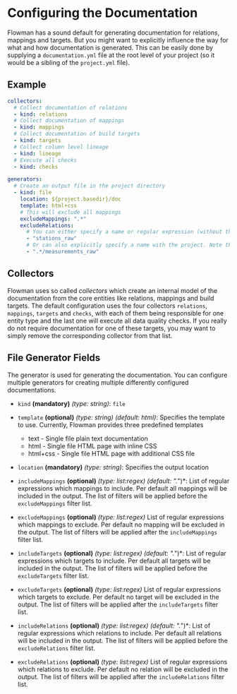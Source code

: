 # Configuring the Documentation

Flowman has a sound default for generating documentation for relations, mappings and targets. But you might want
to explicitly influence the way for what and how documentation is generated. This can be easily done by supplying
a `documentation.yml` file at the root level of your project (so it would be a sibling of the `project.yml` file).


## Example

```yaml
collectors:
  # Collect documentation of relations
  - kind: relations
  # Collect documentation of mappings
  - kind: mappings
  # Collect documentation of build targets
  - kind: targets
  # Collect column level lineage
  - kind: lineage
  # Execute all checks
  - kind: checks

generators:
  # Create an output file in the project directory
  - kind: file
    location: ${project.basedir}/doc
    template: html+css
    # This will exclude all mappings
    excludeMappings: ".*"
    excludeRelations:
      # You can either specify a name or regular expression (without the project)
      - "stations_raw"
      # Or can also explicitly specify a name with the project. Note that the entries actually are regular expressions
      - ".*/measurements_raw"
```

## Collectors

Flowman uses so called *collectors* which create an internal model of the documentation from the core entities like
relations, mappings and build targets. The default configuration uses the four collectors `relations`, `mappings`, 
`targets` and `checks`, with each of them being responsible for one entity type and the last one will execute all
data quality checks. If you really do not require documentation for one of these targets, you may want to simply 
remove the corresponding collector from that list.


## File Generator Fields

The generator is used for generating the documentation. You can configure multiple generators for creating multiple
differently configured documentations.

* `kind` **(mandatory)** *(type: string)*: `file` 

* `template` **(optional)** *(type: string)* *(default: html)*:
Specifies the template to use. Currently, Flowman provides three predefined templates
  * text - Single file plain text documentation
  * html - Single file HTML page with inline CSS 
  * html+css - Single file HTML page with additional CSS file

* `location` **(mandatory)** *(type: string)*: Specifies the output location 

* `includeMappings` **(optional)** *(type: list:regex)* *(default: ".*")*:
List of regular expressions which mappings to include. Per default all mappings will be included in the output.
The list of filters will be applied before the `excludeMappings` filter list.

* `excludeMappings` **(optional)** *(type: list:regex)*
  List of regular expressions which mappings to exclude. Per default no mapping will be excluded in the output.
  The list of filters will be applied after the `includeMappings` filter list.

* `includeTargets` **(optional)** *(type: list:regex)* *(default: ".*")*:
  List of regular expressions which targets to include. Per default all targets will be included in the output.
  The list of filters will be applied before the `excludeTargets` filter list.

* `excludeTargets` **(optional)** *(type: list:regex)*
  List of regular expressions which targets to exclude. Per default no target will be excluded in the output.
  The list of filters will be applied after the `includeTargets` filter list.

* `includeRelations` **(optional)** *(type: list:regex)* *(default: ".*")*:
  List of regular expressions which relations to include. Per default all relations will be included in the output.
  The list of filters will be applied before the `excludeRelations` filter list.

* `excludeRelations` **(optional)** *(type: list:regex)*
  List of regular expressions which relations to exclude. Per default no relation will be excluded in the output.
  The list of filters will be applied after the `includeRelations` filter list.
